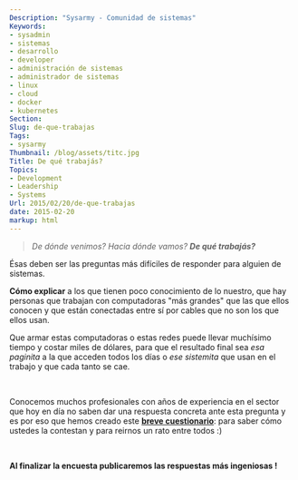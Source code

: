 ```yaml
---
Description: "Sysarmy - Comunidad de sistemas"
Keywords:
- sysadmin 
- sistemas
- desarrollo
- developer
- administración de sistemas
- administrador de sistemas
- linux
- cloud
- docker
- kubernetes
Section: 
Slug: de-que-trabajas
Tags:
- sysarmy
Thumbnail: /blog/assets/titc.jpg
Title: De qué trabajás?
Topics:
- Development
- Leadership
- Systems
Url: 2015/02/20/de-que-trabajas
date: 2015-02-20
markup: html
---
```


<blockquote><em>De dónde venimos? Hacia dónde vamos? <strong>De qué trabajás?</strong></em></p></blockquote>
<p>Ésas deben ser las preguntas más difíciles de responder para alguien de sistemas.</p>
<p><strong>Cómo explicar</strong> a los que tienen poco conocimiento de lo nuestro, que hay personas que trabajan con computadoras "más grandes" que las que ellos conocen y que están conectadas entre sí por cables que no son los que ellos usan.</p>
<p>Que armar estas computadoras o estas redes puede llevar muchísimo tiempo y costar miles de dólares, para que el resultado final sea<em> esa paginita</em> a la que acceden todos los días o<em> ese sistemita</em> que usan en el trabajo y que cada tanto se cae.</p>
<p>&nbsp;</p>
<p>Conocemos muchos profesionales con años de experiencia en el sector que hoy en día no saben dar una respuesta concreta ante esta pregunta y es por eso que hemos creado este <strong><a href="https://docs.google.com/a/sysarmy.com.ar/forms/d/16KtmEp27Jo4L1ii748ejueCPgPzRH9XXGnS27OeNcvQ/viewform">breve cuestionario</a></strong>: para saber cómo ustedes la contestan y para reirnos un rato entre todos :)</p>
<p>&nbsp;</p>
<p><strong>Al finalizar la encuesta publicaremos las respuestas más ingeniosas !</strong></p>
